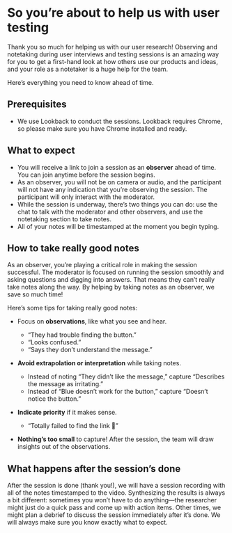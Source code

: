 # So you’re about to help us with user testing

Thank you so much for helping us with our user research! Observing and notetaking during user interviews and testing sessions is an amazing way for you to get a first-hand look at how others use our products and ideas, and your role as a notetaker is a huge help for the team.

Here’s everything you need to know ahead of time.

## Prerequisites

- We use Lookback to conduct the sessions. Lookback requires Chrome, so please make sure you have Chrome installed and ready.

## What to expect

- You will receive a link to join a session as an **observer** ahead of time. You can join anytime before the session begins.
- As an observer, you will not be on camera or audio, and the participant will not have any indication that you’re observing the session. The participant will only interact with the moderator.
- While the session is underway, there’s two things you can do: use the chat to talk with the moderator and other observers, and use the notetaking section to take notes.
- All of your notes will be timestamped at the moment you begin typing.

## How to take really good notes

As an observer, you’re playing a critical role in making the session successful. The moderator is focused on running the session smoothly and asking questions and digging into answers. That means they can’t really take notes along the way. By helping by taking notes as an observer, we save so much time!

Here’s some tips for taking really good notes:

- Focus on **observations**, like what you see and hear.
  - “They had trouble finding the button.”
  - “Looks confused.”
  - “Says they don’t understand the message.”

- **Avoid extrapolation or interpretation** while taking notes.
  - Instead of noting “They didn’t like the message,” capture “Describes the message as irritating.”
  - Instead of “Blue doesn’t work for the button,” capture “Doesn’t notice the button.”
- **Indicate priority** if it makes sense.
  - “Totally failed to find the link 🚨”

- **Nothing’s too small** to capture! After the session, the team will draw insights out of the observations.

## What happens after the session’s done

After the session is done (thank you!), we will have a session recording with all of the notes timestamped to the video. Synthesizing the results is always a bit different: sometimes you won’t have to do anything—the researcher might just do a quick pass and come up with action items. Other times, we might plan a debrief to discuss the session immediately after it’s done. We will always make sure you know exactly what to expect.